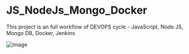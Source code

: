 # JS_NodeJs_Mongo_Docker
This project is an full workflow of DEVOPS cycle - JavaScript, Node JS, Mongo DB, Docker, Jenkins

![image](https://user-images.githubusercontent.com/53990839/120757842-a82e0100-c543-11eb-8997-96576ceebe68.png)
